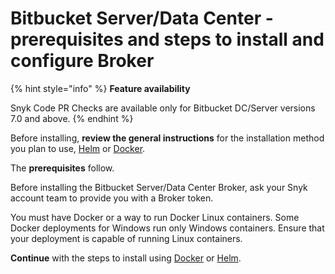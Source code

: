 # Bitbucket Server/Data Center - prerequisites and steps to install and configure Broker

{% hint style="info" %}
**Feature availability**

Snyk Code PR Checks are available only for Bitbucket DC/Server versions 7.0 and above.
{% endhint %}

Before installing, **review the general instructions** for the installation method you plan to use, [Helm](../install-and-configure-broker-using-helm.md) or [Docker](../install-and-configure-broker-using-docker.md).

The **prerequisites** follow.

Before installing the Bitbucket Server/Data Center Broker, ask your Snyk account team to provide you with a Broker token.

You must have Docker or a way to run Docker Linux containers. Some Docker deployments for Windows run only Windows containers. Ensure that your deployment is capable of running Linux containers.

**Continue** with the steps to install using [Docker](data-center.md) or [Helm](bitbucket-server-data-center-install-and-configure-using-helm.md).

